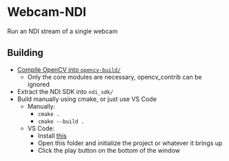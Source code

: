 # Webcam-NDI
Run an NDI stream of a single webcam
## Building
* [Compile OpenCV into `opencv-build/`](https://docs.opencv.org/4.x/d7/d9f/tutorial_linux_install.html)
    * Only the core modules are necessary, opencv_contrib can be ignored
* Extract the NDI SDK into `ndi_sdk/`
* Build manually using cmake, or just use VS Code
    * Manually:
        * `cmake .`
        * `cmake --build .`
    * VS Code:
        * Install [this](https://marketplace.visualstudio.com/items?itemName=ms-vscode.cpptools-extension-pack)
        * Open this folder and initialize the project or whatever it brings up
        * Click the play button on the bottom of the window